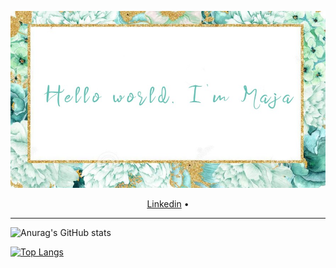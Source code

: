 ![alt text](https://github.com/majastamenic/majastamenic/blob/main/maja.jpg?raw=true)

<p align="center">
  <a href="https://www.linkedin.com/in/maja-stamenic-a47022207/">Linkedin</a> •
</p>

---

![Anurag's GitHub stats](https://github-readme-stats.vercel.app/api?username=majastamenic&show_icons=true&theme=vue)

[![Top Langs](https://github-readme-stats.vercel.app/api/top-langs/?username=majastamenic&layout=compact)](https://github.com/majastamenic/github-readme-stats)

